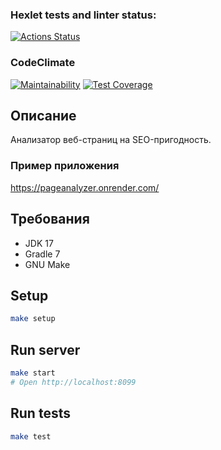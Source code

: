 ### Hexlet tests and linter status:
[![Actions Status](https://github.com/mrmelvin/java-project-72/workflows/hexlet-check/badge.svg)](https://github.com/mrmelvin/java-project-72/actions)

### CodeClimate

[![Maintainability](https://api.codeclimate.com/v1/badges/675144b50a36feee9b12/maintainability)](https://codeclimate.com/github/mrmelvin/java-project-72/maintainability)
[![Test Coverage](https://api.codeclimate.com/v1/badges/675144b50a36feee9b12/test_coverage)](https://codeclimate.com/github/mrmelvin/java-project-72/test_coverage)

## Описание
Анализатор веб-страниц на SEO-пригодность.

### Пример приложения
https://pageanalyzer.onrender.com/

## Требования

* JDK 17
* Gradle 7
* GNU Make

## Setup

```bash
make setup
```

## Run server

```bash
make start
# Open http://localhost:8099
```

## Run tests

```bash
make test
```